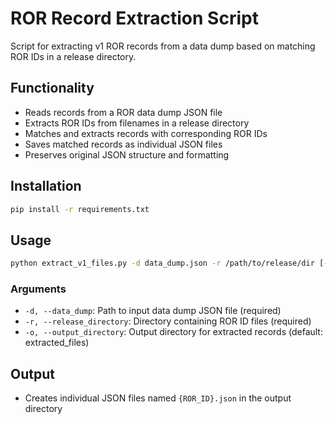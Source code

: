 # ROR Record Extraction Script

Script for extracting v1 ROR records from a data dump based on matching ROR IDs in a release directory.

## Functionality
- Reads records from a ROR data dump JSON file
- Extracts ROR IDs from filenames in a release directory
- Matches and extracts records with corresponding ROR IDs
- Saves matched records as individual JSON files
- Preserves original JSON structure and formatting

## Installation
```bash
pip install -r requirements.txt
```

## Usage
```bash
python extract_v1_files.py -d data_dump.json -r /path/to/release/dir [-o output_dir]
```

### Arguments
- `-d, --data_dump`: Path to input data dump JSON file (required)
- `-r, --release_directory`: Directory containing ROR ID files (required)
- `-o, --output_directory`: Output directory for extracted records (default: extracted_files)

## Output
- Creates individual JSON files named `{ROR_ID}.json` in the output directory